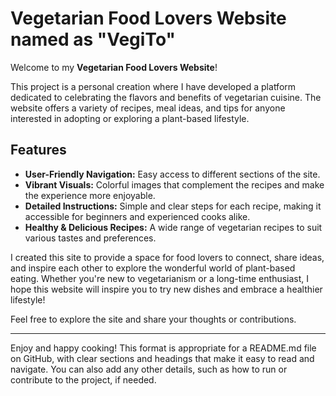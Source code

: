 # Vegetarian Food Lovers Website named as "VegiTo"

Welcome to my **Vegetarian Food Lovers Website**! 

This project is a personal creation where I have developed a platform dedicated to celebrating the flavors and benefits of vegetarian cuisine. The website offers a variety of recipes, meal ideas, and tips for anyone interested in adopting or exploring a plant-based lifestyle.

## Features
- **User-Friendly Navigation:** Easy access to different sections of the site.
- **Vibrant Visuals:** Colorful images that complement the recipes and make the experience more enjoyable.
- **Detailed Instructions:** Simple and clear steps for each recipe, making it accessible for beginners and experienced cooks alike.
- **Healthy & Delicious Recipes:** A wide range of vegetarian recipes to suit various tastes and preferences.

I created this site to provide a space for food lovers to connect, share ideas, and inspire each other to explore the wonderful world of plant-based eating. Whether you're new to vegetarianism or a long-time enthusiast, I hope this website will inspire you to try new dishes and embrace a healthier lifestyle!

Feel free to explore the site and share your thoughts or contributions.

---

Enjoy and happy cooking!
This format is appropriate for a README.md file on GitHub, with clear sections and headings that make it easy to read and navigate. You can also add any other details, such as how to run or contribute to the project, if needed.
